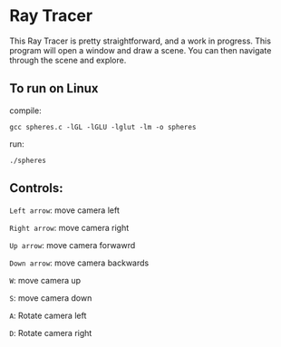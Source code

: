 # Ray Tracer

This Ray Tracer is pretty straightforward, and a work in progress. This program will open a window and draw a scene. You can then navigate through the scene and explore. 

## To run on Linux
compile:

```gcc spheres.c -lGL -lGLU -lglut -lm -o spheres```

run: 

```./spheres```

## Controls:

`Left arrow`: move camera left

`Right arrow`: move camera right

`Up arrow`: move camera forwawrd

`Down arrow`: move camera backwards

`W`: move camera up

`S`: move camera down

`A`: Rotate camera left

`D`: Rotate camera right
